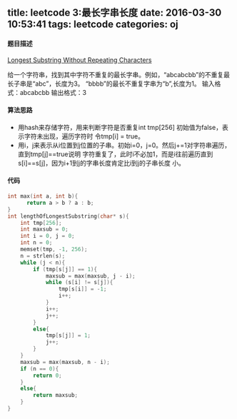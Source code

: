 title: leetcode 3:最长字串长度
date: 2016-03-30 10:53:41
tags: leetcode
categories: oj
---
#### 题目描述
[Longest Substring Without Repeating Characters](https://leetcode.com/problems/longest-substring-without-repeating-characters/)

给一个字符串，找到其中字符不重复的最长字串。例如，“abcabcbb”的不重复最长子串是“abc”，长度为3。
“bbbb”的最长不重复字串为“b”,长度为1。
输入格式：abcabcbb
输出格式：3
#### 算法思路
- 用hash来存储字符，用来判断字符是否重复int tmp[256] 初始值为false，表示字符未出现，遍历字符时
令tmp[i] = true。
- 用i，j来表示从i位置到j位置的子串。初始i=0，j=0。然后j+=1对字符串遍历，直到tmp[j]==true说明
字符重复了，此时i不必加1，而是i往前遍历直到s[i]==s[j]，因为i+1到j的字串长度肯定比i到j的子串长度
小。

#### 代码
```C++
int max(int a, int b){
      return a > b ? a : b;
}
int lengthOfLongestSubstring(char* s){
    int tmp[256];
    int maxsub = 0;
    int i = 0, j = 0;
    int n = 0;
    memset(tmp, -1, 256);
    n = strlen(s);
    while (j < n){
        if (tmp[s[j]] == 1){
            maxsub = max(maxsub, j - i);
            while (s[i] != s[j]){
                tmp[s[i]] = -1;
                i++;
            }
            i++;
            j++;
        }
        else{
            tmp[s[j]] = 1;
            j++;
        }
    }
    maxsub = max(maxsub, n - i);
    if (n == 0){
        return 0;
    }
    else{
        return maxsub;
    }
}
```
            